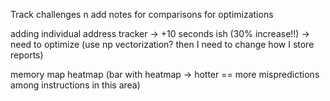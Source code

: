 Track challenges n add notes for comparisons for optimizations

adding individual address tracker -> +10 seconds ish (30% increase!!)
    -> need to optimize (use np vectorization? then I need to change how I store reports)

memory map heatmap (bar with heatmap -> hotter == more mispredictions among instructions in this area)